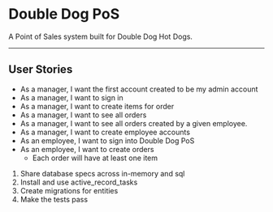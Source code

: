 # Double Dog PoS

A Point of Sales system built for Double Dog Hot Dogs.

----
## User Stories

- As a manager, I want the first account created to be my admin account
- As a manager, I want to sign in
- As a manager, I want to create items for order
- As a manager, I want to see all orders
- As a manager, I want to see all orders created by a given employee.
- As a manager, I want to create employee accounts
- As an employee, I want to sign into Double Dog PoS
- As an employee, I want to create orders
  - Each order will have at least one item

1. Share database specs across in-memory and sql
2. Install and use active_record_tasks
3. Create migrations for entities
4. Make the tests pass
